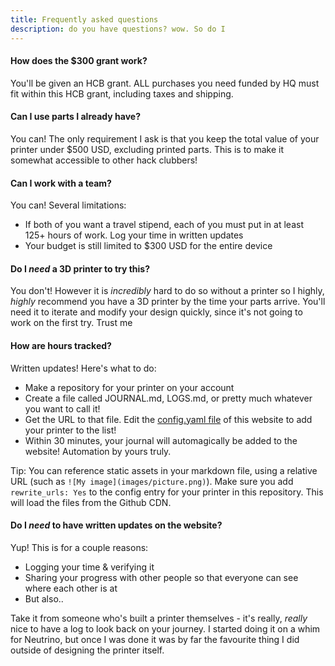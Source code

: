 ```yaml
---
title: Frequently asked questions
description: do you have questions? wow. So do I
---
```

#### How does the $300 grant work?
You'll be given an HCB grant. ALL purchases you need funded by HQ must fit within this HCB grant, including taxes and shipping.

#### Can I use parts I already have?
You can! The only requirement I ask is that you keep the total value of your printer under $500 USD, excluding printed parts. This is to make it somewhat accessible to other hack clubbers!

#### Can I work with a team?
You can! Several limitations:
- If both of you want a travel stipend, each of you must put in at least 125+ hours of work. Log your time in written updates
- Your budget is still limited to $300 USD for the entire device

#### Do I *need* a 3D printer to try this?
You don't! However it is *incredibly* hard to do so without a printer so I highly, *highly* recommend you have a 3D printer by the time your parts arrive. You'll need it to iterate and modify your design quickly, since it's not going to work on the first try. Trust me

#### How are hours tracked?
Written updates! Here's what to do:
- Make a repository for your printer on your account
- Create a file called JOURNAL.md, LOGS.md, or pretty much whatever you want to call it!
- Get the URL to that file. Edit the [config.yaml file](https://github.com/hackclub/infill/blob/main/doc_update_script/config.yaml) of this website to add your printer to the list!
- Within 30 minutes, your journal will automagically be added to the website! Automation by yours truly.

Tip: You can reference static assets in your markdown file, using a relative URL (such as `![My image](images/picture.png)`). Make sure you add `rewrite_urls: Yes` to the config entry for your printer in this repository. This will load the files from the Github CDN. 

#### Do I *need* to have written updates on the website?
Yup! This is for a couple reasons:

- Logging your time & verifying it
- Sharing your progress with other people so that everyone can see where each other is at
- But also..

Take it from someone who's built a printer themselves - it's really, *really* nice to have a log to look back on your journey. I started doing it on a whim for Neutrino, but once I was done it was by far the favourite thing I did outside of designing the printer itself.





